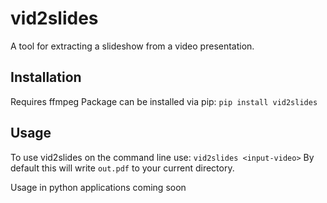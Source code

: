 # vid2slides
A tool for extracting a slideshow from a video presentation. 

## Installation
Requires ffmpeg
Package can be installed via pip: `pip install vid2slides`

## Usage
To use vid2slides on the command line use: `vid2slides <input-video>`
By default this will write `out.pdf` to your current directory.

Usage in python applications coming soon
